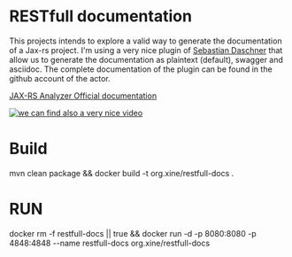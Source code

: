 # RESTfull documentation

This projects intends to explore a valid way to generate the documentation of a Jax-rs project. 
I'm using a very nice plugin of [Sebastian Daschner](https://blog.sebastian-daschner.com/entries/jaxrs_analyzer_explained_video) that allow us to generate the documentation as plaintext (default), swagger and asciidoc.
The complete documentation of the plugin can be found in the github account of the actor.   

[JAX-RS Analyzer Official documentation](https://github.com/sdaschner/jaxrs-analyzer/blob/master/Documentation.adoc)


[![we can find also a very nice video](http://img.youtube.com/vi/TmG0Tnqv3gk/0.jpg)](http://www.youtube.com/watch?feature=player_embedded&v=TmG0Tnqv3gk)




# Build
mvn clean package && docker build -t org.xine/restfull-docs .

# RUN

docker rm -f restfull-docs || true && docker run -d -p 8080:8080 -p 4848:4848 --name restfull-docs org.xine/restfull-docs 